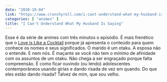 ```yaml
---
date: "2020-10-04"
link: "https://www.crunchyroll.com/i-cant-understand-what-my-husband-is-saying"
categories: [ "animes" ]
title: "I Can't Understand What My Husband Is Saying"
---
```

Esse é da série de animes com três minutos o episódio. É mais frenético que o [Love is Like a Cocktail] porque já apresenta o conteúdo para quem conhece os nomes e seus significados. O marido é um otaku. A esposa não o entende. E nem nós. É maçante se você não tem o mínimo de afinidade com os assuntos de um otaku. Não chega a ser engraçado porque falta compreensão. É como ficar ouvindo (ou lendo) adolescentes contemporâneos usando gírias e dando risada de vez em quando. Do que eles estão dando risada? Talvez de mim, que sou velho.

[Love is Like a Cocktail]: /love-is-like-a-cocktail

